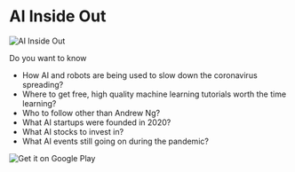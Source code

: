 # AI Inside Out

![AI Inside Out](https://smartable.azureedge.net/media/2020/03/ai-insideout-banner-1200x538.jpg)

Do you want to know

* How AI and robots are being used to slow down the coronavirus spreading?
* Where to get free, high quality machine learning tutorials worth the time learning?
* Who to follow other than Andrew Ng?
* What AI startups were founded in 2020?
* What AI stocks to invest in?
* What AI events still going on during the pandemic?

![Get it on Google Play](https://play.google.com/intl/en_us/badges/static/images/badges/en_badge_web_generic.png)
